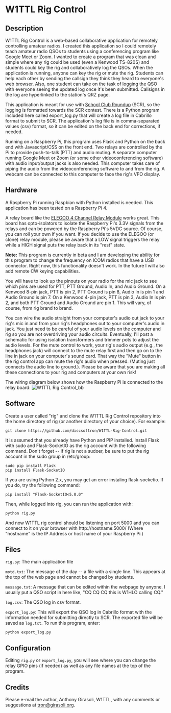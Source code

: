 # W1TTL Rig Control

## Description
W1TTL Rig Control is a web-based collaborative application for remotely controlling amateur radios.  I created this application so I could remotely teach amateur radio QSOs to students using a conferencing program like Google Meet or Zoom.  I wanted to create a program that was clean and simple where any rig could be used (even a Kenwood TS-820S) and students could key the rig and collaboratively log the QSOs.  When the application is running, anyone can key the rig or mute the rig.  Students can help each other by sending the callsign they think they heard to everyone's web browser.  Also, one student can take on the task of logging the QSO with everyone seeing the updated log once it's been submitted.  Callsigns in the log are hyperlinked to the station's QRZ page.

This application is meant for use with [School Club Roundup](http://www.arrl.org/school-club-roundup) (SCR), so the logging is formatted towards the SCR contest.  There is a Python program included here called export_log.py that will create a log file in Cabrillo format to submit to SCR.  The application's log file is in comma-separated values (csv) format, so it can be edited on the back end for corrections, if needed.

Running on a Raspberry Pi, this program uses Flask and Python on the back end with Javascript/CSS on the front end.  Two relays are controlled by the Pi to provide push-to-talk (PTT) and audio muting.  A separate computer running Google Meet or Zoom (or some other videoconferencing software) with audio input/output jacks is also needed.  This computer takes care of piping the audio from the videoconferencing software to and from the rig.  A webcam can be connected to this computer to face the rig's VFO display.

## Hardware

A Raspberry Pi running Raspbian with Python installed is needed.  This application has been tested on a Raspberry Pi 4.

A relay board like the [ELEGOO 4 Channel Relay Module](https://www.amazon.com/ELEGOO-Channel-Optocoupler-Arduino-Raspberry/dp/B01HEQF5HU/) works great.  This board has opto-isolators to isolate the Raspberry Pi's 3.3V signals from the relays and can be powered by the Raspberry Pi's 5VDC source.  Of course, you can roll your own if you want.  If you decide to use the ELEGOO (or clone) relay module, please be aware that a LOW signal triggers the relay while a HIGH signal puts the relay back in its "rest" state.

**Note:** This program is currently in beta and I am developing the ability for this program to change the frequency on ICOM radios that have a USB connector.  Right now, this functionality doesn't work.  In the future I will also add remote CW keying capabilities.

You will have to look up the pinouts on your radio for the mic jack to see which pins are used for PTT, PTT Ground, Audio In, and Audio Ground.  On a Kenwood 8-pin jack, PTT is pin 2, PTT Ground is pin 8, Audio In is pin 1 and Audio Ground is pin 7.  On a Kenwood 4-pin jack, PTT is pin 3, Audio In is pin 2, and both PTT Ground and Audio Ground are pin 1.  This will vary, of course, from rig brand to brand.  

You can wire the audio straight from your computer's audio out jack to your rig's mic in and from your rig's headphones out to your computer's audio in jack.  You just need to be careful of your audio levels on the computer and rig so you are not overdriving your audio circuits.  Eventually, I'll post a schematic for using isolation transformers and trimmer pots to adjust the audio levels.  For the mute control to work, your rig's audio output (e.g., the headphones jack) will connect to the mute relay first and then go on to the line in jack on your computer's sound card.  That way the "Mute" button in the rig control app can mute the rig's audio when pressed.  (Muting just connects the audio line to ground.). Please be aware that you are making all these connections to your rig and computers at your own risk!

The wiring diagram below shows how the Raspberry Pi is connected to the relay board:
![W1TTL Rig Control_bb](https://user-images.githubusercontent.com/12022870/104746606-827f9700-571d-11eb-9e74-5acac8fcab20.jpg)

## Software

Create a user called "rig" and clone the W1TTL Rig Control repository into the home directory of rig (or another directory of your choice).  For example:

    git clone https://github.com/discsoftron/W1TTL-Rig-Control.git
    
It is assumed that you already have Python and PIP installed.  Install Flask with sudo and Flask-SocketIO as the rig account with the following command.  Don't forget -- if rig is not a sudoer, be sure to put the rig account in the sudo group in /etc/group:

    sudo pip install Flask
    pip install Flask-SocketIO

If you are using Python 2.x, you may get an error instaling flask-socketio.  If you do, try the following command:

    pip install "Flask-SocketIO<5.0.0"

Then, while logged into rig, you can run the application with:

    python rig.py
  
And now W1TTL rig control should be listening on port 5000 and you can connect to it on your browser with http://hostname:5000/ (Where "hostname" is the IP Address or host name of your Raspberry Pi.)

## Files

`rig.py`: The main application file

`motd.txt`: The message of the day -- a file with a single line.  This appears at the top of the web page and cannot be changed by students.

`message.txt`: A message that can be edited within the webpage by anyone.  I usually put a QSO script in here like, "CQ CQ CQ this is W1HLO calling CQ."

`log.csv`: The QSO log in csv format.

`export_log.py`: This will export the QSO log in Cabrillo format with the information needed for submitting directly to SCR.  The exported file will be saved as `log.txt`.  To run this program, enter:
    
    python export_log.py

## Configuration

Editing `rig.py` or `export_log.py`, you will see where you can change the relay GPIO pins (if needed) as well as any file names at the top of the program.

## Credits

Please e-mail the author, Anthony Girasoli, W1TTL, with any comments or suggestions at tron@girasoli.org.

